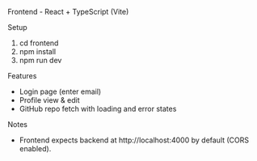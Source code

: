 Frontend - React + TypeScript (Vite)

Setup

1. cd frontend
2. npm install
3. npm run dev

Features

- Login page (enter email)
- Profile view & edit
- GitHub repo fetch with loading and error states

Notes

- Frontend expects backend at http://localhost:4000 by default (CORS enabled).
